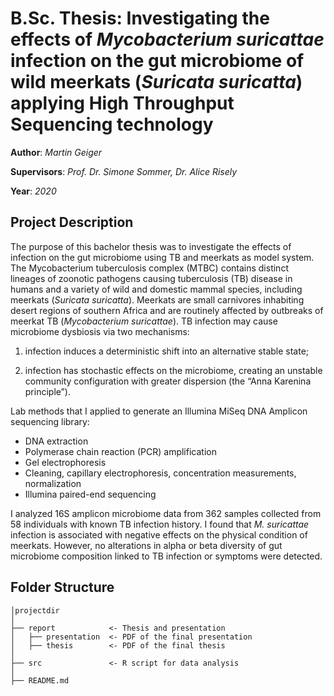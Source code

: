 # **B.Sc. Thesis: Investigating the effects of *Mycobacterium suricattae* infection on the gut microbiome of wild meerkats (*Suricata suricatta*) applying High Throughput Sequencing technology**
**Author**: *Martin Geiger*

**Supervisors**: *Prof. Dr. Simone Sommer, Dr. Alice Risely*

**Year**: *2020*

## Project Description
The purpose of this bachelor thesis was to investigate the effects of infection on the gut microbiome using TB and meerkats as model system. The Mycobacterium tuberculosis complex (MTBC) contains distinct lineages of zoonotic pathogens causing tuberculosis (TB) disease in humans and a variety of wild and domestic mammal species, including meerkats (*Suricata suricatta*). Meerkats are small carnivores inhabiting desert regions of southern Africa and are routinely affected by outbreaks of meerkat TB (*Mycobacterium suricattae*). TB infection may cause microbiome dysbiosis via two mechanisms: 

1) infection induces a deterministic shift into an alternative stable state; 

2) infection has stochastic effects on the microbiome, creating an unstable community configuration with greater dispersion (the “Anna Karenina principle”).

Lab methods that I applied to generate an Illumina MiSeq DNA Amplicon sequencing library:
- DNA extraction
- Polymerase chain reaction (PCR) amplification
- Gel electrophoresis
- Cleaning, capillary electrophoresis, concentration measurements, normalization
- Illumina paired-end sequencing

I analyzed 16S amplicon microbiome data from 362 samples collected from 58 individuals with known TB infection history. I found that *M. suricattae* infection is associated with negative effects on the physical condition of meerkats. However, no alterations in alpha or beta diversity of gut microbiome composition linked to TB infection or symptoms were detected.

## Folder Structure 
```
│projectdir
│
├── report            <- Thesis and presentation
│   ├── presentation  <- PDF of the final presentation
│   ├── thesis        <- PDF of the final thesis
│
├── src               <- R script for data analysis
│
├── README.md
```
